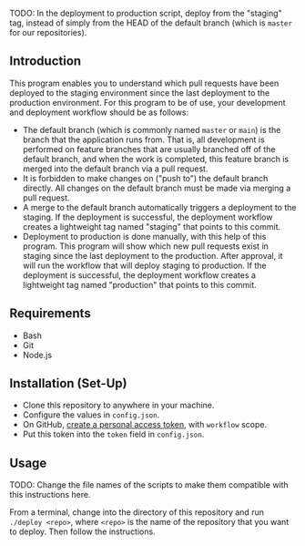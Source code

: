 
TODO: In the deployment to production script, deploy from the "staging" tag, instead of simply from the HEAD of the default branch (which is `master` for our repositories).

## Introduction
This program enables you to understand which pull requests have been deployed to the staging environment since the last deployment to the production environment. For this program to be of use, your development and deployment workflow should be as follows:

- The default branch (which is commonly named `master` or `main`) is the branch that the application runs from. That is, all development is performed on feature branches that are usually branched off of the default branch, and when the work is completed, this feature branch is merged into the default branch via a pull request.
- It is forbidden to make changes on ("push to") the default branch directly. All changes on the default branch must be made via merging a pull request.
- A merge to the default branch automatically triggers a deployment to the staging. If the deployment is successful, the deployment workflow creates a lightweight tag named "staging" that points to this commit.
- Deployment to production is done manually, with this help of this program. This program will show which new pull requests exist in staging since the last deployment to the production. After approval, it will run the workflow that will deploy staging to production. If the deployment is successful, the deployment workflow creates a lightweight tag named "production" that points to this commit.

## Requirements
- Bash
- Git
- Node.js

## Installation (Set-Up)
- Clone this repository to anywhere in your machine.
- Configure the values in `config.json`.
- On GitHub, [create a personal access token](https://github.com/settings/tokens), with `workflow` scope.
- Put this token into the `token` field in `config.json`.

## Usage
TODO: Change the file names of the scripts to make them compatible with this instructions here.

From a terminal, change into the directory of this repository and run `./deploy <repo>`, where `<repo>` is the name of the repository that you want to deploy. Then follow the instructions.
